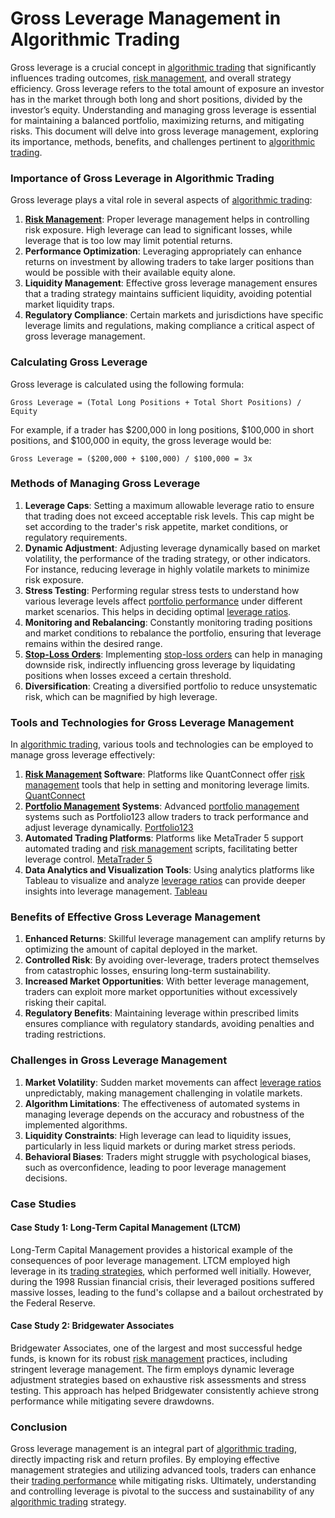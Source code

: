 # **Gross Leverage Management in Algorithmic Trading**

Gross leverage is a crucial concept in [algorithmic trading](../a/algorithmic_trading.md) that significantly influences trading outcomes, [risk management](../r/risk_management.md), and overall strategy efficiency. Gross leverage refers to the total amount of exposure an investor has in the market through both long and short positions, divided by the investor’s equity. Understanding and managing gross leverage is essential for maintaining a balanced portfolio, maximizing returns, and mitigating risks. This document will delve into gross leverage management, exploring its importance, methods, benefits, and challenges pertinent to [algorithmic trading](../a/algorithmic_trading.md).

### Importance of Gross Leverage in Algorithmic Trading

Gross leverage plays a vital role in several aspects of [algorithmic trading](../a/algorithmic_trading.md):

1. **[Risk Management](../r/risk_management.md)**: Proper leverage management helps in controlling risk exposure. High leverage can lead to significant losses, while leverage that is too low may limit potential returns.
2. **Performance Optimization**: Leveraging appropriately can enhance returns on investment by allowing traders to take larger positions than would be possible with their available equity alone.
3. **Liquidity Management**: Effective gross leverage management ensures that a trading strategy maintains sufficient liquidity, avoiding potential market liquidity traps.
4. **Regulatory Compliance**: Certain markets and jurisdictions have specific leverage limits and regulations, making compliance a critical aspect of gross leverage management.

### Calculating Gross Leverage

Gross leverage is calculated using the following formula:

```
Gross Leverage = (Total Long Positions + Total Short Positions) / Equity
```

For example, if a trader has $200,000 in long positions, $100,000 in short positions, and $100,000 in equity, the gross leverage would be:

```
Gross Leverage = ($200,000 + $100,000) / $100,000 = 3x
```

### Methods of Managing Gross Leverage

1. **Leverage Caps**: Setting a maximum allowable leverage ratio to ensure that trading does not exceed acceptable risk levels. This cap might be set according to the trader's risk appetite, market conditions, or regulatory requirements.
2. **Dynamic Adjustment**: Adjusting leverage dynamically based on market volatility, the performance of the trading strategy, or other indicators. For instance, reducing leverage in highly volatile markets to minimize risk exposure.
3. **Stress Testing**: Performing regular stress tests to understand how various leverage levels affect [portfolio performance](../p/portfolio_performance.md) under different market scenarios. This helps in deciding optimal [leverage ratios](../l/leverage_ratios.md).
4. **Monitoring and Rebalancing**: Constantly monitoring trading positions and market conditions to rebalance the portfolio, ensuring that leverage remains within the desired range.
5. **[Stop-Loss Orders](../s/stop-loss_orders.md)**: Implementing [stop-loss orders](../s/stop-loss_orders.md) can help in managing downside risk, indirectly influencing gross leverage by liquidating positions when losses exceed a certain threshold.
6. **Diversification**: Creating a diversified portfolio to reduce unsystematic risk, which can be magnified by high leverage.

### Tools and Technologies for Gross Leverage Management

In [algorithmic trading](../a/algorithmic_trading.md), various tools and technologies can be employed to manage gross leverage effectively:

1. **[Risk Management](../r/risk_management.md) Software**: Platforms like QuantConnect offer [risk management](../r/risk_management.md) tools that help in setting and monitoring leverage limits. [QuantConnect](https://www.quantconnect.com/)
2. **[Portfolio Management](../p/portfolio_management.md) Systems**: Advanced [portfolio management](../p/portfolio_management.md) systems such as Portfolio123 allow traders to track performance and adjust leverage dynamically. [Portfolio123](https://www.portfolio123.com/)
3. **Automated Trading Platforms**: Platforms like MetaTrader 5 support automated trading and [risk management](../r/risk_management.md) scripts, facilitating better leverage control. [MetaTrader 5](https://www.metatrader5.com/)
4. **Data Analytics and Visualization Tools**: Using analytics platforms like Tableau to visualize and analyze [leverage ratios](../l/leverage_ratios.md) can provide deeper insights into leverage management. [Tableau](https://www.tableau.com/)

### Benefits of Effective Gross Leverage Management

1. **Enhanced Returns**: Skillful leverage management can amplify returns by optimizing the amount of capital deployed in the market.
2. **Controlled Risk**: By avoiding over-leverage, traders protect themselves from catastrophic losses, ensuring long-term sustainability.
3. **Increased Market Opportunities**: With better leverage management, traders can exploit more market opportunities without excessively risking their capital.
4. **Regulatory Benefits**: Maintaining leverage within prescribed limits ensures compliance with regulatory standards, avoiding penalties and trading restrictions.

### Challenges in Gross Leverage Management

1. **Market Volatility**: Sudden market movements can affect [leverage ratios](../l/leverage_ratios.md) unpredictably, making management challenging in volatile markets.
2. **Algorithm Limitations**: The effectiveness of automated systems in managing leverage depends on the accuracy and robustness of the implemented algorithms.
3. **Liquidity Constraints**: High leverage can lead to liquidity issues, particularly in less liquid markets or during market stress periods.
4. **Behavioral Biases**: Traders might struggle with psychological biases, such as overconfidence, leading to poor leverage management decisions.

### Case Studies

#### Case Study 1: Long-Term Capital Management (LTCM)

Long-Term Capital Management provides a historical example of the consequences of poor leverage management. LTCM employed high leverage in its [trading strategies](../t/trading_strategies.md), which performed well initially. However, during the 1998 Russian financial crisis, their leveraged positions suffered massive losses, leading to the fund's collapse and a bailout orchestrated by the Federal Reserve.

#### Case Study 2: Bridgewater Associates

Bridgewater Associates, one of the largest and most successful hedge funds, is known for its robust [risk management](../r/risk_management.md) practices, including stringent leverage management. The firm employs dynamic leverage adjustment strategies based on exhaustive risk assessments and stress testing. This approach has helped Bridgewater consistently achieve strong performance while mitigating severe drawdowns.

### Conclusion

Gross leverage management is an integral part of [algorithmic trading](../a/algorithmic_trading.md), directly impacting risk and return profiles. By employing effective management strategies and utilizing advanced tools, traders can enhance their [trading performance](../t/trading_performance.md) while mitigating risks. Ultimately, understanding and controlling leverage is pivotal to the success and sustainability of any [algorithmic trading](../a/algorithmic_trading.md) strategy.

